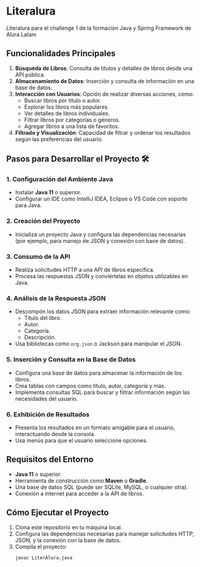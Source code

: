 # Literalura

Literalura para el challenge 1 de la formación Java y Spring Framework de Alura Latam

## Funcionalidades Principales

1. **Búsqueda de Libros**: Consulta de títulos y detalles de libros desde una API pública.
2. **Almacenamiento de Datos**: Inserción y consulta de información en una base de datos.
3. **Interacción con Usuarios**: Opción de realizar diversas acciones, como:
   - Buscar libros por título o autor.
   - Explorar los libros más populares.
   - Ver detalles de libros individuales.
   - Filtrar libros por categorías o géneros.
   - Agregar libros a una lista de favoritos.
4. **Filtrado y Visualización**: Capacidad de filtrar y ordenar los resultados según las preferencias del usuario.

## Pasos para Desarrollar el Proyecto 🛠️

### 1. Configuración del Ambiente Java
- Instalar **Java 11** o superior.
- Configurar un IDE como IntelliJ IDEA, Eclipse o VS Code con soporte para Java.

### 2. Creación del Proyecto
- Inicializa un proyecto Java y configura las dependencias necesarias (por ejemplo, para manejo de JSON y conexión con base de datos).

### 3. Consumo de la API
- Realiza solicitudes HTTP a una API de libros específica.
- Procesa las respuestas JSON y conviértelas en objetos utilizables en Java.

### 4. Análisis de la Respuesta JSON
- Descompón los datos JSON para extraer información relevante como:
  - Título del libro.
  - Autor.
  - Categoría.
  - Descripción.
- Usa bibliotecas como `org.json` o Jackson para manipular el JSON.

### 5. Inserción y Consulta en la Base de Datos
- Configura una base de datos para almacenar la información de los libros.
- Crea tablas con campos como título, autor, categoría y más.
- Implementa consultas SQL para buscar y filtrar información según las necesidades del usuario.

### 6. Exhibición de Resultados
- Presenta los resultados en un formato amigable para el usuario, interactuando desde la consola.
- Usa menús para que el usuario seleccione opciones.

## Requisitos del Entorno

- **Java 11** o superior.
- Herramienta de construcción como **Maven** o **Gradle**.
- Una base de datos SQL (puede ser SQLite, MySQL, o cualquier otra).
- Conexión a internet para acceder a la API de libros.

## Cómo Ejecutar el Proyecto

1. Clona este repositorio en tu máquina local.
2. Configura las dependencias necesarias para manejar solicitudes HTTP, JSON, y la conexión con la base de datos.
3. Compila el proyecto:
   ```bash
   javac LiterAlura.java

